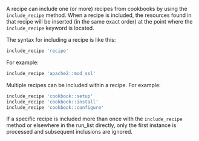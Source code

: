 A recipe can include one (or more) recipes from cookbooks by using the
`include_recipe` method. When a recipe is included, the resources found
in that recipe will be inserted (in the same exact order) at the point
where the `include_recipe` keyword is located.

The syntax for including a recipe is like this:

```ruby
include_recipe 'recipe'
```

For example:

```ruby
include_recipe 'apache2::mod_ssl'
```

Multiple recipes can be included within a recipe. For example:

```ruby
include_recipe 'cookbook::setup'
include_recipe 'cookbook::install'
include_recipe 'cookbook::configure'
```

If a specific recipe is included more than once with the
`include_recipe` method or elsewhere in the run_list directly, only the
first instance is processed and subsequent inclusions are ignored.
